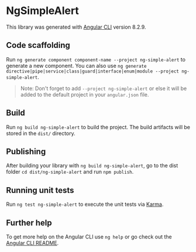 # NgSimpleAlert

This library was generated with [Angular CLI](https://github.com/angular/angular-cli) version 8.2.9.

## Code scaffolding

Run `ng generate component component-name --project ng-simple-alert` to generate a new component. You can also use `ng generate directive|pipe|service|class|guard|interface|enum|module --project ng-simple-alert`.
> Note: Don't forget to add `--project ng-simple-alert` or else it will be added to the default project in your `angular.json` file. 

## Build

Run `ng build ng-simple-alert` to build the project. The build artifacts will be stored in the `dist/` directory.

## Publishing

After building your library with `ng build ng-simple-alert`, go to the dist folder `cd dist/ng-simple-alert` and run `npm publish`.

## Running unit tests

Run `ng test ng-simple-alert` to execute the unit tests via [Karma](https://karma-runner.github.io).

## Further help

To get more help on the Angular CLI use `ng help` or go check out the [Angular CLI README](https://github.com/angular/angular-cli/blob/master/README.md).
